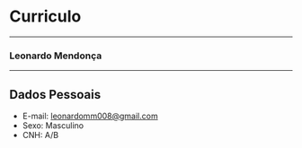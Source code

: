 
# Curriculo

---

### Leonardo Mendonça

---

## Dados Pessoais

- E-mail: leonardomm008@gmail.com
- Sexo: Masculino
- CNH: A/B



